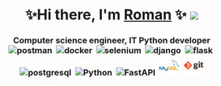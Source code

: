  <h1 align="center">✨Hi there, I'm <a href="https://t.me/asvpnsupport" target="_blank">Roman</a> ✨
<img src="https://github.com/blackcater/blackcater/raw/main/images/Hi.gif" height="32"/></h1>
<h3 align="center">Computer science engineer, IT Python developer
  <div>
    <img src="https://cdn.jsdelivr.net/gh/devicons/devicon@latest/icons/postman/postman-original.svg" title="postman"  alt="postman" width="40" height="40"/>&nbsp;
    <img src="https://cdn.jsdelivr.net/gh/devicons/devicon@latest/icons/docker/docker-original.svg" title="docker"  alt="docker" width="40" height="40"/>&nbsp;
    <img src="https://cdn.jsdelivr.net/gh/devicons/devicon@latest/icons/selenium/selenium-original.svg" title="selenium"  alt="selenium" width="40" height="40"/>&nbsp;
    <img src="https://cdn.jsdelivr.net/gh/devicons/devicon@latest/icons/django/django-plain.svg" title="django"  alt="django" width="40" height="40"/>&nbsp;
    <img src="https://cdn.jsdelivr.net/gh/devicons/devicon@latest/icons/flask/flask-original.svg" title="flask"  alt="flask" width="40" height="40"/>&nbsp;            
    <img src="https://cdn.jsdelivr.net/gh/devicons/devicon@latest/icons/postgresql/postgresql-original.svg" title="postgresql"  alt="postgresql" width="40" height="40"/>&nbsp; 
    <img src="https://cdn.jsdelivr.net/gh/devicons/devicon@latest/icons/python/python-original.svg" title="Python"  alt="Python" width="40" height="40"/>&nbsp;
    <img src="https://cdn.jsdelivr.net/gh/devicons/devicon@latest/icons/fastapi/fastapi-original.svg" title="FastAPI"  alt="FastAPI" width="40" height="40"/>&nbsp;
    <img src="https://github.com/devicons/devicon/blob/master/icons/mysql/mysql-original-wordmark.svg" title="MySQL"  alt="MySQL" width="40" height="40"/>&nbsp;
    <img src="https://github.com/devicons/devicon/blob/master/icons/git/git-original-wordmark.svg" title="Git" **alt="Git" width="40" height="40"/>
  </div>   
</h3>
